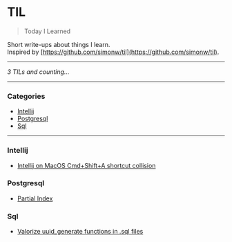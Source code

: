 # TIL

> Today I Learned

Short write-ups about things I learn.  
Inspired by [https://github.com/simonw/til](https://github.com/simonw/til).

---

_3 TILs and counting..._

---

### Categories

* [Intellij](#intellij)
* [Postgresql](#postgresql)
* [Sql](#sql)

---

### Intellij

- [Intellij on MacOS Cmd+Shift+A shortcut collision](intellij/intellij_macos_cmd_shift_a_collision.md)

### Postgresql

- [Partial Index](postgresql/partial_index.md)

### Sql

- [Valorize uuid_generate functions in .sql files](sql/valorize_uuid_random_in_sql.md)


